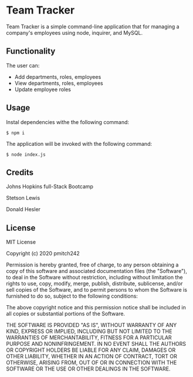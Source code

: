 # Team Tracker

Team Tracker is a simple command-line application that for managing a company's employees using node, inquirer, and MySQL.

## Functionality 
The user can: 
* Add departments, roles, employees
* View departments, roles, employees
* Update employee roles

## Usage
Instal dependencies withe the following command:
```
$ npm i
```
The application will be invoked with the following command:
```
$ node index.js
```

## Credits
Johns Hopkins full-Stack Bootcamp

Stetson Lewis

Donald Hesler


## License
MIT License

Copyright (c) 2020 pmitch242

Permission is hereby granted, free of charge, to any person obtaining a copy of this software and associated documentation files (the "Software"), to deal in the Software without restriction, including without limitation the rights to use, copy, modify, merge, publish, distribute, sublicense, and/or sell copies of the Software, and to permit persons to whom the Software is furnished to do so, subject to the following conditions:

The above copyright notice and this permission notice shall be included in all copies or substantial portions of the Software.

THE SOFTWARE IS PROVIDED "AS IS", WITHOUT WARRANTY OF ANY KIND, EXPRESS OR IMPLIED, INCLUDING BUT NOT LIMITED TO THE WARRANTIES OF MERCHANTABILITY, FITNESS FOR A PARTICULAR PURPOSE AND NONINFRINGEMENT. IN NO EVENT SHALL THE AUTHORS OR COPYRIGHT HOLDERS BE LIABLE FOR ANY CLAIM, DAMAGES OR OTHER LIABILITY, WHETHER IN AN ACTION OF CONTRACT, TORT OR OTHERWISE, ARISING FROM, OUT OF OR IN CONNECTION WITH THE SOFTWARE OR THE USE OR OTHER DEALINGS IN THE SOFTWARE.
